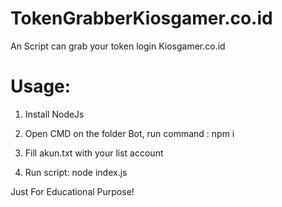 # TokenGrabberKiosgamer.co.id
   
 An Script can grab your token login Kiosgamer.co.id
 
# Usage:

  1. Install NodeJs
  
  2. Open CMD on the folder Bot, run command : npm i
  
  3. Fill akun.txt with your list account
  
  4. Run script: node index.js
  
  
Just For Educational Purpose!
  
  
